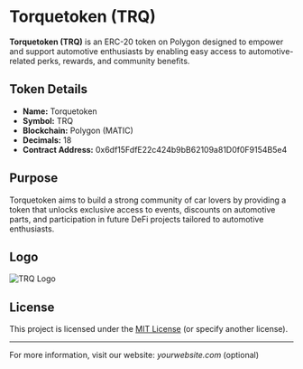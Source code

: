 # Torquetoken (TRQ)

**Torquetoken (TRQ)** is an ERC-20 token on Polygon designed to empower and support automotive enthusiasts by enabling easy access to automotive-related perks, rewards, and community benefits.

## Token Details

- **Name:** Torquetoken
- **Symbol:** TRQ
- **Blockchain:** Polygon (MATIC)
- **Decimals:** 18
- **Contract Address:** 0x6df15FdfE22c424b9bB62109a81D0f0F9154B5e4

## Purpose

Torquetoken aims to build a strong community of car lovers by providing a token that unlocks exclusive access to events, discounts on automotive parts, and participation in future DeFi projects tailored to automotive enthusiasts.

## Logo

![TRQ Logo](./images/trq-logo.png)

## License

This project is licensed under the [MIT License](LICENSE) (or specify another license).

---

For more information, visit our website: *yourwebsite.com* (optional)

